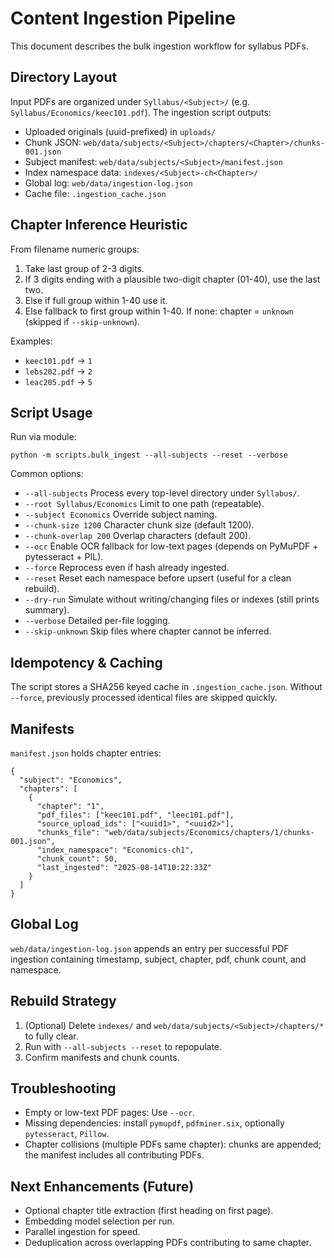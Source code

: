 # Content Ingestion Pipeline

This document describes the bulk ingestion workflow for syllabus PDFs.

## Directory Layout
Input PDFs are organized under `Syllabus/<Subject>/` (e.g. `Syllabus/Economics/keec101.pdf`). The ingestion script outputs:

- Uploaded originals (uuid-prefixed) in `uploads/`
- Chunk JSON: `web/data/subjects/<Subject>/chapters/<Chapter>/chunks-001.json`
- Subject manifest: `web/data/subjects/<Subject>/manifest.json`
- Index namespace data: `indexes/<Subject>-ch<Chapter>/`
- Global log: `web/data/ingestion-log.json`
- Cache file: `.ingestion_cache.json`

## Chapter Inference Heuristic
From filename numeric groups:
1. Take last group of 2-3 digits.
2. If 3 digits ending with a plausible two-digit chapter (01-40), use the last two.
3. Else if full group within 1-40 use it.
4. Else fallback to first group within 1-40.
If none: chapter = `unknown` (skipped if `--skip-unknown`).

Examples:
- `keec101.pdf` -> `1`
- `lebs202.pdf` -> `2`
- `leac205.pdf` -> `5`

## Script Usage
Run via module:
```
python -m scripts.bulk_ingest --all-subjects --reset --verbose
```

Common options:
- `--all-subjects` Process every top-level directory under `Syllabus/`.
- `--root Syllabus/Economics` Limit to one path (repeatable).
- `--subject Economics` Override subject naming.
- `--chunk-size 1200` Character chunk size (default 1200).
- `--chunk-overlap 200` Overlap characters (default 200).
- `--ocr` Enable OCR fallback for low-text pages (depends on PyMuPDF + pytesseract + PIL).
- `--force` Reprocess even if hash already ingested.
- `--reset` Reset each namespace before upsert (useful for a clean rebuild).
- `--dry-run` Simulate without writing/changing files or indexes (still prints summary).
- `--verbose` Detailed per-file logging.
- `--skip-unknown` Skip files where chapter cannot be inferred.

## Idempotency & Caching
The script stores a SHA256 keyed cache in `.ingestion_cache.json`. Without `--force`, previously processed identical files are skipped quickly.

## Manifests
`manifest.json` holds chapter entries:
```
{
  "subject": "Economics",
  "chapters": [
    {
      "chapter": "1",
      "pdf_files": ["keec101.pdf", "leec101.pdf"],
      "source_upload_ids": ["<uuid1>", "<uuid2>"],
      "chunks_file": "web/data/subjects/Economics/chapters/1/chunks-001.json",
      "index_namespace": "Economics-ch1",
      "chunk_count": 50,
      "last_ingested": "2025-08-14T10:22:33Z"
    }
  ]
}
```

## Global Log
`web/data/ingestion-log.json` appends an entry per successful PDF ingestion containing timestamp, subject, chapter, pdf, chunk count, and namespace.

## Rebuild Strategy
1. (Optional) Delete `indexes/` and `web/data/subjects/<Subject>/chapters/*` to fully clear.
2. Run with `--all-subjects --reset` to repopulate.
3. Confirm manifests and chunk counts.

## Troubleshooting
- Empty or low-text PDF pages: Use `--ocr`.
- Missing dependencies: install `pymupdf`, `pdfminer.six`, optionally `pytesseract`, `Pillow`.
- Chapter collisions (multiple PDFs same chapter): chunks are appended; the manifest includes all contributing PDFs.

## Next Enhancements (Future)
- Optional chapter title extraction (first heading on first page).
- Embedding model selection per run.
- Parallel ingestion for speed.
- Deduplication across overlapping PDFs contributing to same chapter.
